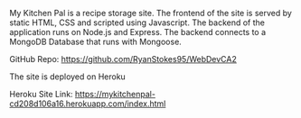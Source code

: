 My Kitchen Pal is a recipe storage site. 
The frontend of the site is served by static HTML, CSS and scripted using Javascript.
The backend of the application runs on Node.js and Express. 
The backend connects to a MongoDB Database that runs with Mongoose.

GitHub Repo: https://github.com/RyanStokes95/WebDevCA2

The site is deployed on Heroku

Heroku Site Link: https://mykitchenpal-cd208d106a16.herokuapp.com/index.html
